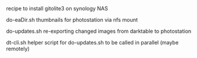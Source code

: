 recipe to install gitolite3 on synology NAS


do-eaDir.sh thumbnails for photostation via nfs mount

do-updates.sh re-exporting changed images from darktable to photostation

dt-cli.sh helper script for do-updates.sh to be called in parallel (maybe remotely)
